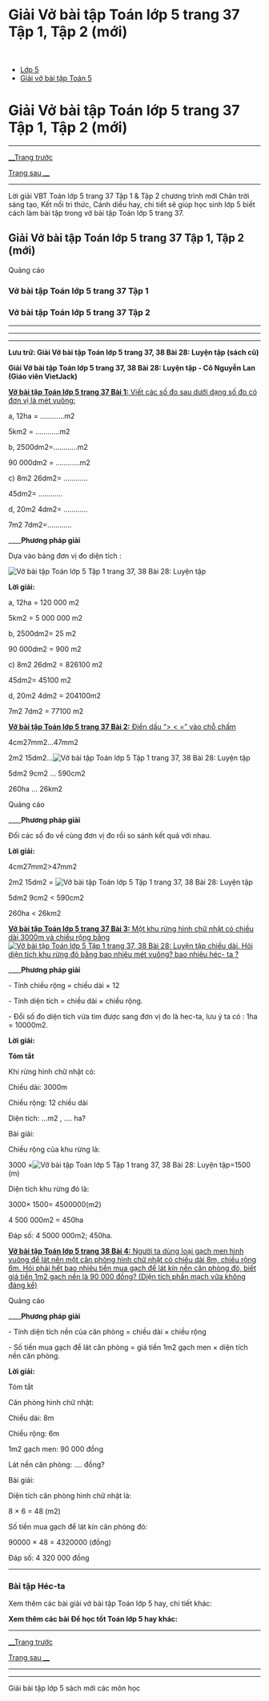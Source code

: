 # Giải Vở bài tập Toán lớp 5 trang 37 Tập 1, Tập 2 (mới)

﻿

  * [Lớp 5](https://vietjack.com/series/lop-5.jsp)
  * [Giải vở bài tập Toán 5](https://vietjack.com/giai-vo-bai-tap-toan-5/index.jsp)



# Giải Vở bài tập Toán lớp 5 trang 37 Tập 1, Tập 2 (mới)

* * *

[__Trang trước](https://vietjack.com/giai-vo-bai-tap-toan-5/bai-27-hec-ta.jsp)

[Trang sau __](https://vietjack.com/giai-vo-bai-tap-toan-5/bai-29-luyen-tap-chung.jsp)

* * *

Lời giải VBT Toán lớp 5 trang 37 Tập 1 & Tập 2 chương trình mới Chân trời sáng tạo, Kết nối tri thức, Cánh diều hay, chi tiết sẽ giúp học sinh lớp 5 biết cách làm bài tập trong vở bài tập Toán lớp 5 trang 37.

## Giải Vở bài tập Toán lớp 5 trang 37 Tập 1, Tập 2 (mới)

Quảng cáo

### Vở bài tập Toán lớp 5 trang 37 Tập 1

### Vở bài tập Toán lớp 5 trang 37 Tập 2

* * *

* * *

* * *

**Lưu trữ: Giải Vở bài tập Toán lớp 5 trang 37, 38 Bài 28: Luyện tập (sách cũ)**

**Giải Vở bài tập Toán lớp 5 trang 37, 38 Bài 28: Luyện tập - Cô Nguyễn Lan (Giáo viên VietJack)**

[**Vở bài tập Toán lớp 5 trang 37 Bài 1:** Viết các số đo sau dưới dạng số đo có đơn vị là mét vuông:](https://vietjack.com/giai-vo-bai-tap-toan-5/bai-1-trang-37-vbt-toan-5-tap-1.jsp)

a, 12ha = …………m2

5km2 = …………m2

b, 2500dm2=…………m2

90 000dm2 = …………m2

c) 8m2 26dm2= …………

45dm2= …………

d, 20m2 4dm2= …………

7m2 7dm2=…………

____**Phương pháp giải**

Dựa vào bảng đơn vị đo diện tích : 

![Vở bài tập Toán lớp 5 Tập 1 trang 37, 38 Bài 28: Luyện tập](https://vietjack.com/giai-vo-bai-tap-toan-5/images/2022-bai-2-trang-34-vbt-toan-5-tap-1-sua2022.PNG)

**Lời giải:**

a, 12ha = 120 000 m2

5km2 = 5 000 000 m2

b, 2500dm2= 25 m2

90 000dm2 = 900 m2

c) 8m2 26dm2 = 826100 m2

45dm2= 45100 m2

d, 20m2 4dm2 = 204100m2

7m2 7dm2 = 77100 m2

[**Vở bài tập Toán lớp 5 trang 37 Bài 2:** Điền dấu “> < =” vào chỗ chấm ](https://vietjack.com/giai-vo-bai-tap-toan-5/bai-2-trang-37-vbt-toan-5-tap-1.jsp)

4cm27mm2…47mm2

2m2 15dm2…![Vở bài tập Toán lớp 5 Tập 1 trang 37, 38 Bài 28: Luyện tập](https://vietjack.com/giai-vo-bai-tap-toan-5/images/bai-2-trang-37-vbt-toan-5-tap-1.PNG)

5dm2 9cm2 … 590cm2

260ha … 26km2

Quảng cáo

____**Phương pháp giải**

Đổi các số đo về cùng đơn vị đo rồi so sánh kết quả với nhau. 

**Lời giải:**

4cm27mm2>47mm2

2m2 15dm2 = ![Vở bài tập Toán lớp 5 Tập 1 trang 37, 38 Bài 28: Luyện tập](https://vietjack.com/giai-vo-bai-tap-toan-5/images/bai-2-trang-37-vbt-toan-5-tap-1.PNG)

5dm2 9cm2 < 590cm2

260ha < 26km2

[**Vở bài tập Toán lớp 5 trang 37 Bài 3:** Một khu rừng hình chữ nhật có chiều dài 3000m và chiều rộng bằng![Vở bài tập Toán lớp 5 Tập 1 trang 37, 38 Bài 28: Luyện tập](https://vietjack.com/giai-vo-bai-tap-toan-5/images/bai-3-trang-37-vbt-toan-5-tap-1.PNG) chiều dài. Hỏi diện tích khu rừng đó bằng bao nhiêu mét vuông? bao nhiêu héc- ta ?](https://vietjack.com/giai-vo-bai-tap-toan-5/bai-3-trang-37-vbt-toan-5-tap-1.jsp)

____**Phương pháp giải**

\- Tính chiều rộng = chiều dài × 12

\- Tính diện tích = chiều dài × chiều rộng.

\- Đổi số đo diện tích vừa tìm được sang đơn vị đo là hec-ta, lưu ý ta có : 1ha = 10000m2.

**Lời giải:**

**Tóm tắt**

Khi rừng hình chữ nhật có:

Chiều dài: 3000m

Chiều rộng: 12 chiều dài

Diện tích: ...m2 , .... ha?

Bài giải:

Chiều rộng của khu rừng là:

3000 ×![Vở bài tập Toán lớp 5 Tập 1 trang 37, 38 Bài 28: Luyện tập](https://vietjack.com/giai-vo-bai-tap-toan-5/images/bai-3-trang-37-vbt-toan-5-tap-1-1.PNG)=1500 (m)

Diện tích khu rừng đó là:

3000× 1500= 4500000(m2)

4 500 000m2 = 450ha 

Đáp số: 4 5000 000m2; 450ha.

[**Vở bài tập Toán lớp 5 trang 38 Bài 4:** Người ta dùng loại gạch men hình vuông để lát nền một căn phòng hình chữ nhật có chiều dài 8m, chiều rộng 6m. Hỏi phải hết bao nhiêu tiền mua gạch để lát kín nền căn phòng đó, biết giá tiền 1m2 gạch nền là 90 000 đồng? (Diện tích phần mạch vữa không đáng kể)](https://vietjack.com/giai-vo-bai-tap-toan-5/bai-4-trang-38-vbt-toan-5-tap-1.jsp)

Quảng cáo

____**Phương pháp giải**

\- Tính diện tích nền của căn phòng = chiều dài × chiều rộng

\- Số tiền mua gạch để lát căn phòng = giá tiền 1m2 gạch men × diện tích nền căn phòng.

**Lời giải:**

Tóm tắt

Căn phòng hình chữ nhật:

Chiều dài: 8m

Chiều rộng: 6m

1m2 gạch men: 90 000 đồng

Lát nền căn phòng: .... đồng?

Bài giải:

Diện tích căn phòng hình chữ nhật là:

8 × 6 = 48 (m2)

Số tiền mua gạch để lát kín căn phòng đó:

90000 × 48 = 4320000 (đồng)

Đáp số: 4 320 000 đồng

* * *

### **Bài tập Héc-ta**

Xem thêm các bài giải vở bài tập Toán lớp 5 hay, chi tiết khác:

**Xem thêm các bài Để học tốt Toán lớp 5 hay khác:**

* * *

[__Trang trước](https://vietjack.com/giai-vo-bai-tap-toan-5/bai-27-hec-ta.jsp)

[Trang sau __](https://vietjack.com/giai-vo-bai-tap-toan-5/bai-29-luyen-tap-chung.jsp)

* * *

* * *

Giải bài tập lớp 5 sách mới các môn học
